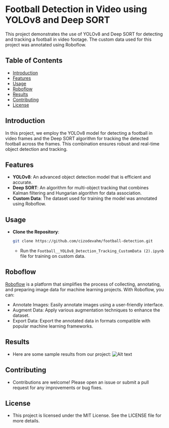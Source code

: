 # Football Detection in Video using YOLOv8 and Deep SORT

This project demonstrates the use of YOLOv8 and Deep SORT for detecting and tracking a football in video footage. The custom data used for this project was annotated using Roboflow.

## Table of Contents
- [Introduction](#introduction)
- [Features](#features)
- [Usage](#usage)
- [Roboflow](#roboflow)
- [Results](#results)
- [Contributing](#contributing)
- [License](#license)

## Introduction

In this project, we employ the YOLOv8 model for detecting a football in video frames and the Deep SORT algorithm for tracking the detected football across the frames. This combination ensures robust and real-time object detection and tracking.

## Features

- **YOLOv8**: An advanced object detection model that is efficient and accurate.
- **Deep SORT**: An algorithm for multi-object tracking that combines Kalman filtering and Hungarian algorithm for data association.
- **Custom Data**: The dataset used for training the model was annotated using Roboflow.

## Usage

- **Clone the Repository**:
  ```bash
  git clone https://github.com/cizodevahm/football-detection.git
  ```
  - Run the ```Football__YOLOv8_Detection_Tracking_CustomData (2).ipynb``` file for training on custom data.

## Roboflow

[Roboflow](https://roboflow.com) is a platform that simplifies the process of collecting, annotating, and preparing image data for machine learning projects. With Roboflow, you can:

- Annotate Images: Easily annotate images using a user-friendly interface.
- Augment Data: Apply various augmentation techniques to enhance the dataset.
- Export Data: Export the annotated data in formats compatible with popular machine learning frameworks.

## Results

- Here are some sample results from our project:
![Alt text](FOOT.gif)

## Contributing

- Contributions are welcome! Please open an issue or submit a pull request for any improvements or bug fixes.

## License

- This project is licensed under the MIT License. See the LICENSE file for more details.


